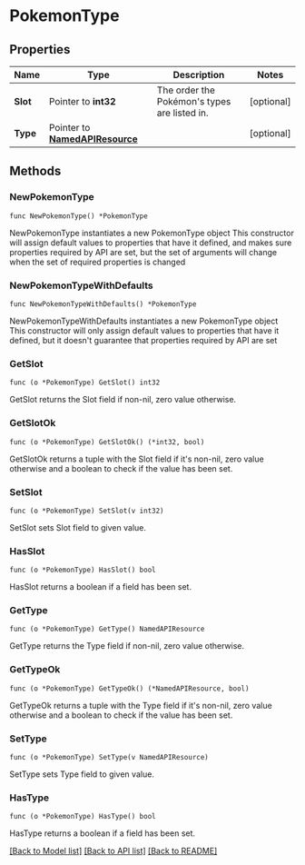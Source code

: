 # PokemonType

## Properties

Name | Type | Description | Notes
------------ | ------------- | ------------- | -------------
**Slot** | Pointer to **int32** | The order the Pokémon&#39;s types are listed in. | [optional] 
**Type** | Pointer to [**NamedAPIResource**](NamedAPIResource.md) |  | [optional] 

## Methods

### NewPokemonType

`func NewPokemonType() *PokemonType`

NewPokemonType instantiates a new PokemonType object
This constructor will assign default values to properties that have it defined,
and makes sure properties required by API are set, but the set of arguments
will change when the set of required properties is changed

### NewPokemonTypeWithDefaults

`func NewPokemonTypeWithDefaults() *PokemonType`

NewPokemonTypeWithDefaults instantiates a new PokemonType object
This constructor will only assign default values to properties that have it defined,
but it doesn't guarantee that properties required by API are set

### GetSlot

`func (o *PokemonType) GetSlot() int32`

GetSlot returns the Slot field if non-nil, zero value otherwise.

### GetSlotOk

`func (o *PokemonType) GetSlotOk() (*int32, bool)`

GetSlotOk returns a tuple with the Slot field if it's non-nil, zero value otherwise
and a boolean to check if the value has been set.

### SetSlot

`func (o *PokemonType) SetSlot(v int32)`

SetSlot sets Slot field to given value.

### HasSlot

`func (o *PokemonType) HasSlot() bool`

HasSlot returns a boolean if a field has been set.

### GetType

`func (o *PokemonType) GetType() NamedAPIResource`

GetType returns the Type field if non-nil, zero value otherwise.

### GetTypeOk

`func (o *PokemonType) GetTypeOk() (*NamedAPIResource, bool)`

GetTypeOk returns a tuple with the Type field if it's non-nil, zero value otherwise
and a boolean to check if the value has been set.

### SetType

`func (o *PokemonType) SetType(v NamedAPIResource)`

SetType sets Type field to given value.

### HasType

`func (o *PokemonType) HasType() bool`

HasType returns a boolean if a field has been set.


[[Back to Model list]](../README.md#documentation-for-models) [[Back to API list]](../README.md#documentation-for-api-endpoints) [[Back to README]](../README.md)


